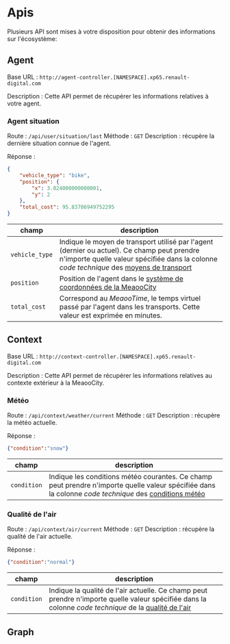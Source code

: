 # Apis

Plusieurs API sont mises à votre disposition pour obtenir des informations sur l'écosystème:

## Agent

Base URL : `http://agent-controller.[NAMESPACE].xp65.renault-digital.com`

Description : Cette API permet de récupérer les informations relatives à votre agent.

### <a name="agent"></a> Agent situation

Route : `/api/user/situation/last`
Méthode : `GET`
Description : récupère la dernière situation connue de l'agent.

Réponse :
```json
{
    "vehicle_type": "bike",
    "position": {
        "x": 3.024000000000001,
        "y": 2
    },
    "total_cost": 95.83786949752295
}
```

|champ|description|
|---|---|
|`vehicle_type`|Indique le moyen de transport utilisé par l'agent (dernier ou actuel). Ce champ peut prendre n'importe quelle valeur spécifiée dans la colonne *code technique* des [moyens de transport](city.md#vehicle_type) |
|`position`|Position de l'agent dans le [système de coordonnées de la MeaooCity](city.md#coord)|
|`total_cost`|Correspond au *MeaooTime*, le temps virtuel passé par l'agent dans les transports. Cette valeur est exprimée en minutes.|

## <a name="context"></a> Context

Base URL : `http://context-controller.[NAMESPACE].xp65.renault-digital.com`

Description : Cette API permet de récupérer les informations relatives au contexte extérieur à la MeaooCity.

### <a name="weather"></a> Météo

Route : `/api/context/weather/current`
Méthode : `GET`
Description : récupère la météo actuelle.

Réponse :
```json
{"condition":"snow"}
```

|champ|description|
|---|---|
|`condition`|Indique les conditions météo courantes. Ce champ peut prendre n'importe quelle valeur spécifiée dans la colonne *code technique* des [conditions météo](context.md#weather) |

### <a name="air"></a> Qualité de l'air

Route : `/api/context/air/current`
Méthode : `GET`
Description : récupère la qualité de l'air actuelle.

Réponse :
```json
{"condition":"normal"}
```

|champ|description|
|---|---|
|`condition`|Indique la qualité de l'air actuelle. Ce champ peut prendre n'importe quelle valeur spécifiée dans la colonne *code technique* de la [qualité de l'air](context.md#air) |

## <a name="graph"></a> Graph



